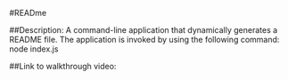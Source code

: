 #READme

  ##Description: A command-line application that dynamically generates a README file. The application is invoked by using the following command: node index.js

  ##Link to walkthrough video:
